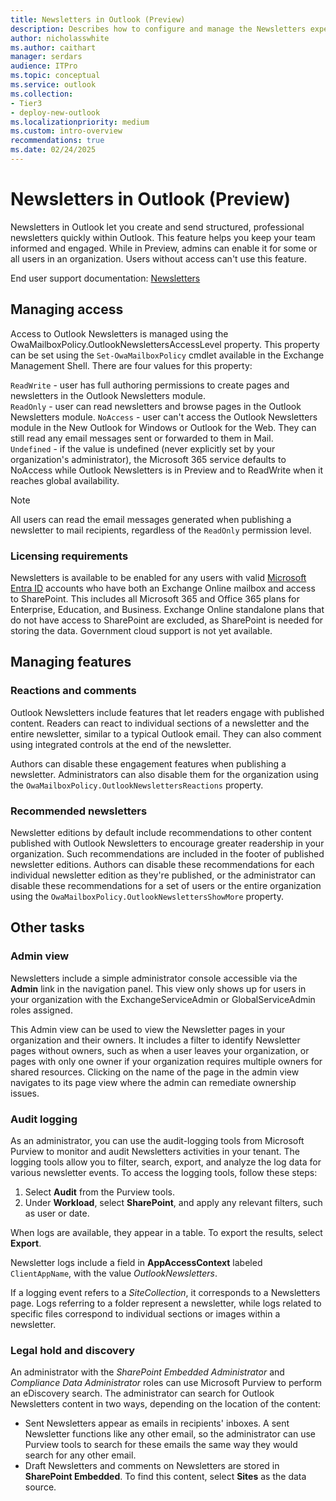 ```yaml
---
title: Newsletters in Outlook (Preview)
description: Describes how to configure and manage the Newsletters experience in Outlook
author: nicholasswhite
ms.author: caithart
manager: serdars
audience: ITPro
ms.topic: conceptual
ms.service: outlook
ms.collection:
- Tier3
- deploy-new-outlook
ms.localizationpriority: medium
ms.custom: intro-overview
recommendations: true
ms.date: 02/24/2025
---
```

# Newsletters in Outlook (Preview)

Newsletters in Outlook let you create and send structured, professional newsletters quickly within Outlook. This feature helps you keep your team informed and engaged. While in Preview, admins can enable it for some or all users in an organization. Users without access can't use this feature.

End user support documentation: [Newsletters](https://support.microsoft.com/topic/b35566e6-d319-450d-8930-86e483cda3ee)

## Managing access

Access to Outlook Newsletters is managed using the OwaMailboxPolicy.OutlookNewslettersAccessLevel property. This property can be set using the `Set-OwaMailboxPolicy` cmdlet available in the Exchange Management Shell. There are four values for this property:

`ReadWrite` - user has full authoring permissions to create pages and newsletters in the Outlook Newsletters module.  
`ReadOnly` - user can read newsletters and browse pages in the Outlook Newsletters module. 
`NoAccess` - user can't access the Outlook Newsletters module in the New Outlook for Windows or Outlook for the Web. They can still read any email messages sent or forwarded to them in Mail.  
`Undefined` - if the value is undefined (never explicitly set by your organization's administrator), the Microsoft 365 service defaults to NoAccess while Outlook Newsletters is in Preview and to ReadWrite when it reaches global availability.

> [!NOTE]
> All users can read the email messages generated when publishing a newsletter to mail recipients, regardless of the `ReadOnly` permission level.  

### Licensing requirements
Newsletters is available to be enabled for any users with valid [Microsoft Entra ID](/microsoft-365/admin/add-users/add-users) accounts who have both an Exchange Online mailbox and access to SharePoint. This includes all Microsoft 365 and Office 365 plans for Enterprise, Education, and Business. Exchange Online standalone plans that do not have access to SharePoint are excluded, as SharePoint is needed for storing the data. Government cloud support is not yet available.

## Managing features

### Reactions and comments

Outlook Newsletters include features that let readers engage with published content. Readers can react to individual sections of a newsletter and the entire newsletter, similar to a typical Outlook email. They can also comment using integrated controls at the end of the newsletter.

Authors can disable these engagement features when publishing a newsletter. Administrators can also disable them for the organization using the `OwaMailboxPolicy.OutlookNewslettersReactions` property.

### Recommended newsletters

Newsletter editions by default include recommendations to other content published with Outlook Newsletters to encourage greater readership in your organization. Such recommendations are included in the footer of published newsletter editions. Authors can disable these recommendations for each individual newsletter edition as they're published, or the administrator can disable these recommendations for a set of users or the entire organization using the `OwaMailboxPolicy.OutlookNewslettersShowMore` property. 

## Other tasks

### Admin view

Newsletters include a simple administrator console accessible via the **Admin** link in the navigation panel. This view only shows up for users in your organization with the ExchangeServiceAdmin or GlobalServiceAdmin roles assigned. 

This Admin view can be used to view the Newsletter pages in your organization and their owners. It includes a filter to identify Newsletter pages without owners, such as when a user leaves your organization, or pages with only one owner if your organization requires multiple owners for shared resources. Clicking on the name of the page in the admin view navigates to its page view where the admin can remediate ownership issues. 

### Audit logging

As an administrator, you can use the audit-logging tools from Microsoft Purview to monitor and audit Newsletters activities in your tenant. The logging tools allow you to filter, search, export, and analyze the log data for various newsletter events.
To access the logging tools, follow these steps:

1. Select **Audit** from the Purview tools.
2. Under **Workload**, select **SharePoint**, and apply any relevant filters, such as user or date.

When logs are available, they appear in a table. To export the results, select **Export**.

Newsletter logs include a field in **AppAccessContext** labeled `ClientAppName`, with the value *OutlookNewsletters*. 

If a logging event refers to a *SiteCollection*, it corresponds to a Newsletters page. Logs referring to a folder represent a newsletter, while logs related to specific files correspond to individual sections or images within a newsletter.

### Legal hold and discovery

An administrator with the *SharePoint Embedded Administrator* and *Compliance Data Administrator* roles can use Microsoft Purview to perform an eDiscovery search. The administrator can search for Outlook Newsletters content in two ways, depending on the location of the content:

- Sent Newsletters appear as emails in recipients' inboxes. A sent Newsletter functions like any other email, so the administrator can use Purview tools to search for these emails the same way they would search for any other email.
- Draft Newsletters and comments on Newsletters are stored in **SharePoint Embedded**. To find this content, select **Sites** as the data source.
